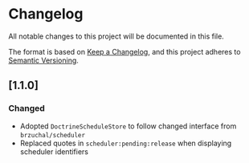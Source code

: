 # Changelog
All notable changes to this project will be documented in this file.

The format is based on [Keep a Changelog](https://keepachangelog.com/en/1.0.0/),
and this project adheres to [Semantic Versioning](https://semver.org/spec/v2.0.0.html).

## [1.1.0]
### Changed
- Adopted `DoctrineScheduleStore` to follow changed interface from `brzuchal/scheduler`
- Replaced quotes in `scheduler:pending:release` when displaying scheduler identifiers
